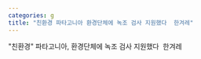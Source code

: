```yaml
---
categories: g
title: "친환경 파타고니아 환경단체에 녹조 검사 지원했다  한겨레"
---
```

"친환경" 파타고니아, 환경단체에 녹조 검사 지원했다&nbsp;&nbsp;한겨레